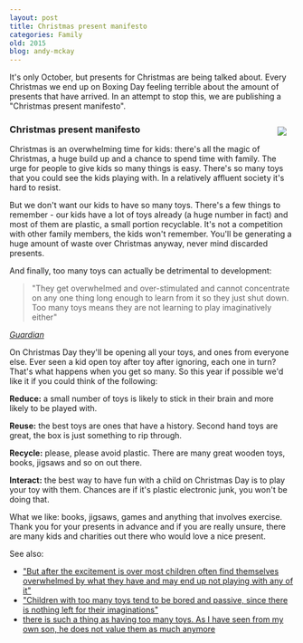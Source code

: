 ```yaml
---
layout: post
title: Christmas present manifesto
categories: Family
old: 2015
blog: andy-mckay
---
```

<p>It's only October, but presents for Christmas are being talked about. Every Christmas we end up on Boxing Day feeling terrible about the amount of presents that have arrived. In an attempt to stop this, we are publishing a "Christmas present manifesto".</p>
<img src="http://www.agmweb.ca/files/IMG_0262.jpg" style="padding: 1em; float: right" />
<h3>Christmas present manifesto</h3>
<p>Christmas is an overwhelming time for kids: there's all the magic of Christmas, a huge build up and a chance to spend time with family. The urge for people to give kids so many things is easy. There's so many toys that you could see the kids playing with. In a relatively affluent society it's hard to resist.<p>
<p>But we don't want our kids to have so many toys. There's a few things to remember - our kids have a lot of toys already (a huge number in fact) and most of them are plastic, a small portion recyclable. It's not a competition with other family members, the kids won't remember. You'll be generating a huge amount of waste over Christmas anyway, never mind discarded presents.</p>
<p>And finally, too many toys can actually be detrimental to development:</p>
<blockquote>
"They get overwhelmed and over-stimulated and cannot concentrate on any one thing long enough to learn from it so they just shut down. Too many toys means they are not learning to play imaginatively either"
</blockquote>
<cite><a href="http://www.guardian.co.uk/family/story/0,,1994316,00.html">Guardian</a></cite>
<p>On Christmas Day they'll be opening all your toys, and ones from everyone else. Ever seen a kid open toy after toy after ignoring, each one in turn? That's what happens when you get so many. So this year if possible we'd like it if you could think of the following:</p>
<p><b>Reduce:</b> a small number of toys is likely to stick in their brain and more likely to be played with.</p>
<p><b>Reuse:</b> the best toys are ones that have a history. Second hand toys are great, the box is just something to rip through.</p>
<p><b>Recycle:</b> please, please avoid plastic. There are many great wooden toys, books, jigsaws and so on out there.</p>
<p><b>Interact:</b> the best way to have fun with a child on Christmas Day is to play your toy with them. Chances are if it's plastic electronic junk, you won't be doing that.</p>
<p>What we like: books, jigsaws, games and anything that involves exercise. Thank you for your presents in advance and if you are really unsure, there are many kids and charities out there who would love a nice present.</p>
<p>See also:</p>
<ul>
<li><a href="http://www.drtoy.org/about_drtoy/preschooler_today_toy_overload.html">"But after the excitement is over most children often find themselves overwhelmed by what they have and may end up not playing with any of it"</a></li>
<li><a href="http://www.anabaptists.org/clp/toysplay.html">"Children with too many toys tend to be bored and passive, since there is nothing left for their imaginations"</a></li>
<li><a href="http://www.parenting-weblog.com/50226711/too_many_toys.php">there is such a thing as having too many toys. As I have seen from my own son, he does not value them as much anymore</a></li>
</ul>
